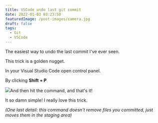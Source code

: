 ```yaml
---
title: VSCode undo last git commit
date: 2022-01-03 03:23:50
featuredImage: /post-images/camera.jpg
draft: false
tags:
  - Git
  - VSCode
---
```


The easiest way to undo the last commit I've ever seen.

This trick is a golden nugget.

In your Visual Studio Code open control panel.

By clicking **Shift + P**

![](http://localhost/wordpress/wp-content/uploads/2022/01/image.png)And then hit the command, and that's it!

It so damn simple! I really love this trick.

_(One last detail: this command doesn't remove files you committed, just moves them in the staging area)_
